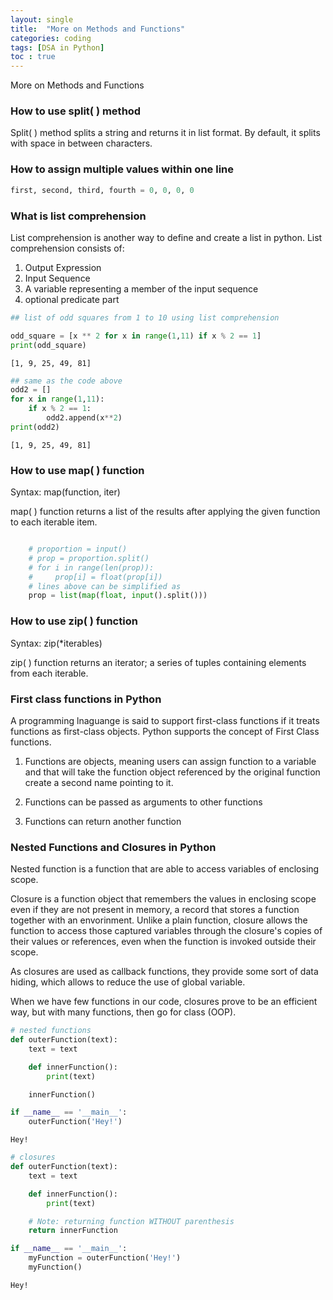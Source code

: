 ```yaml
---
layout: single
title:  "More on Methods and Functions"
categories: coding
tags: [DSA in Python]
toc : true
---
```


More on Methods and Functions

### How to use split( ) method

Split( ) method splits a string and returns it in list format.
By default, it splits with space in between characters.

### How to assign multiple values within one line

```python
first, second, third, fourth = 0, 0, 0, 0

```

### What is list comprehension

List comprehension is another way to define and create a list in python.
List comprehension consists of: 
1. Output Expression
2. Input Sequence
3. A variable representing a member of the input sequence
4. optional predicate part
              


```python
## list of odd squares from 1 to 10 using list comprehension

odd_square = [x ** 2 for x in range(1,11) if x % 2 == 1]
print(odd_square)
```

    [1, 9, 25, 49, 81]



```python
## same as the code above
odd2 = []
for x in range(1,11):
    if x % 2 == 1:
        odd2.append(x**2)
print(odd2)
```

    [1, 9, 25, 49, 81]
    
    
### How to use map( ) function

Syntax: map(function, iter)

map( ) function returns a list of the results after applying the given function to each iterable item.

```python

    # proportion = input()
    # prop = proportion.split()
    # for i in range(len(prop)):
    #     prop[i] = float(prop[i])
    # lines above can be simplified as
    prop = list(map(float, input().split()))

```

### How to use zip( ) function

Syntax: zip(*iterables)

zip( ) function returns an iterator; a series of tuples containing elements from each iterable.

### First class functions in Python

A programming lnaguange is said to support first-class functions if it treats functions as first-class objects. Python supports the concept of First Class functions.

1. Functions are objects, meaning users can assign function to a variable and that will take the function object referenced by the original function create a second name pointing to it.

2. Functions can be passed as arguments to other functions

3. Functions can return another function

### Nested Functions and Closures in Python

Nested function is a function that are able to access variables of enclosing scope.

Closure is a function object that remembers the values in enclosing scope even if they are not present in memory, a record that stores a function together with an envorinment. Unlike a plain function, closure allows the function to access those captured variables through the closure's copies of their values or references, even when the function is invoked outside their scope.

As closures are used as callback functions, they provide some sort of data hiding, which allows to reduce the use of global variable.

When we have few functions in our code, closures prove to be an efficient way, but with many functions, then go for class (OOP).


```python
# nested functions
def outerFunction(text):
	text = text

	def innerFunction():
		print(text)

	innerFunction()

if __name__ == '__main__':
	outerFunction('Hey!')
```

    Hey!



```python
# closures
def outerFunction(text):
	text = text

	def innerFunction():
		print(text)

	# Note: returning function WITHOUT parenthesis
	return innerFunction

if __name__ == '__main__':
	myFunction = outerFunction('Hey!')
	myFunction()
```

    Hey!



